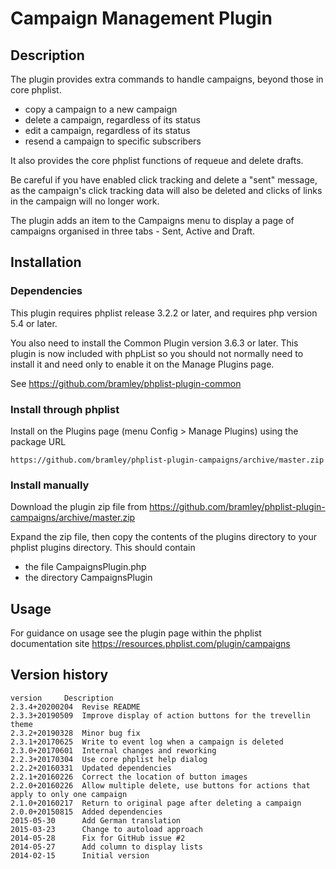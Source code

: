 # Campaign Management Plugin #

## Description ##

The plugin provides extra commands to handle campaigns, beyond those in core phplist.

* copy a campaign to a new campaign
* delete a campaign, regardless of its status
* edit a campaign, regardless of its status
* resend a campaign to specific subscribers

It also provides the core phplist functions of requeue and delete drafts.

Be careful if you have enabled click tracking and delete a "sent" message, as the campaign's click tracking data
will also be deleted and clicks of links in the campaign will no longer work.

The plugin adds an item to the Campaigns menu to display a page of campaigns organised in three tabs - Sent, Active and Draft.

## Installation ##

### Dependencies ###

This plugin requires phplist release 3.2.2 or later, and requires php version 5.4 or later.

You also need to install the Common Plugin version 3.6.3 or later. This plugin is now included with phpList so
you should not normally need to install it and need only to enable it on the Manage Plugins page.

See <https://github.com/bramley/phplist-plugin-common>

### Install through phplist ###
Install on the Plugins page (menu Config > Manage Plugins) using the package URL

`https://github.com/bramley/phplist-plugin-campaigns/archive/master.zip`

### Install manually ###
Download the plugin zip file from <https://github.com/bramley/phplist-plugin-campaigns/archive/master.zip>

Expand the zip file, then copy the contents of the plugins directory to your phplist plugins directory.
This should contain

* the file CampaignsPlugin.php
* the directory CampaignsPlugin

## Usage ##

For guidance on usage see the plugin page within the phplist documentation site <https://resources.phplist.com/plugin/campaigns>

## Version history ##

    version     Description
    2.3.4+20200204  Revise README
    2.3.3+20190509  Improve display of action buttons for the trevellin theme
    2.3.2+20190328  Minor bug fix
    2.3.1+20170625  Write to event log when a campaign is deleted
    2.3.0+20170601  Internal changes and reworking
    2.2.3+20170304  Use core phplist help dialog
    2.2.2+20160331  Updated dependencies
    2.2.1+20160226  Correct the location of button images
    2.2.0+20160226  Allow multiple delete, use buttons for actions that apply to only one campaign
    2.1.0+20160217  Return to original page after deleting a campaign
    2.0.0+20150815  Added dependencies
    2015-05-30      Add German translation
    2015-03-23      Change to autoload approach
    2014-05-28      Fix for GitHub issue #2
    2014-05-27      Add column to display lists
    2014-02-15      Initial version

